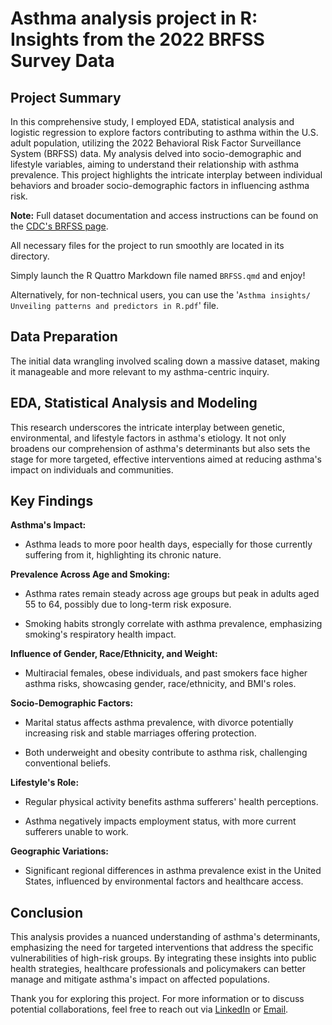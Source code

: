 # Asthma analysis project in R: Insights from the 2022 BRFSS Survey Data

## Project Summary

In this comprehensive study, I employed EDA, statistical analysis and logistic regression to explore factors contributing to asthma within the U.S. adult population, utilizing the 2022 Behavioral Risk Factor Surveillance System (BRFSS) data. My analysis delved into socio-demographic and lifestyle variables, aiming to understand their relationship with asthma prevalence. This project highlights the intricate interplay between individual behaviors and broader socio-demographic factors in influencing asthma risk.

**Note:** Full dataset documentation and access instructions can be found on the [CDC's BRFSS page](https://www.cdc.gov/brfss/annual_data/annual_2022.html).

All necessary files for the project to run smoothly are located in its directory.

Simply launch the R Quattro Markdown file named `BRFSS.qmd` and enjoy!

Alternatively, for non-technical users, you can use the '`Asthma insights/ Unveiling patterns and predictors in R.pdf`' file.

## Data Preparation

The initial data wrangling involved scaling down a massive dataset, making it manageable and more relevant to my asthma-centric inquiry.

## EDA, Statistical Analysis and Modeling

This research underscores the intricate interplay between genetic, environmental, and lifestyle factors in asthma's etiology. It not only broadens our comprehension of asthma's determinants but also sets the stage for more targeted, effective interventions aimed at reducing asthma's impact on individuals and communities.

## Key Findings

**Asthma's Impact:**

-   Asthma leads to more poor health days, especially for those currently suffering from it, highlighting its chronic nature.

**Prevalence Across Age and Smoking:**

-   Asthma rates remain steady across age groups but peak in adults aged 55 to 64, possibly due to long-term risk exposure.

-   Smoking habits strongly correlate with asthma prevalence, emphasizing smoking's respiratory health impact.

**Influence of Gender, Race/Ethnicity, and Weight:**

-   Multiracial females, obese individuals, and past smokers face higher asthma risks, showcasing gender, race/ethnicity, and BMI's roles.

**Socio-Demographic Factors:**

-   Marital status affects asthma prevalence, with divorce potentially increasing risk and stable marriages offering protection.

-   Both underweight and obesity contribute to asthma risk, challenging conventional beliefs.

**Lifestyle's Role:**

-   Regular physical activity benefits asthma sufferers' health perceptions.

-   Asthma negatively impacts employment status, with more current sufferers unable to work.

**Geographic Variations:**

-   Significant regional differences in asthma prevalence exist in the United States, influenced by environmental factors and healthcare access.


## Conclusion

This analysis provides a nuanced understanding of asthma's determinants, emphasizing the need for targeted interventions that address the specific vulnerabilities of high-risk groups. By integrating these insights into public health strategies, healthcare professionals and policymakers can better manage and mitigate asthma's impact on affected populations.

Thank you for exploring this project. For more information or to discuss potential collaborations, feel free to reach out via [LinkedIn](https://www.linkedin.com/in/vitalii-diakonov) or [Email](mailto:doctor.diakonov@gmail.com).
